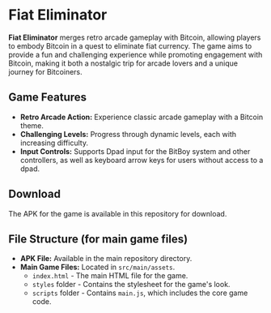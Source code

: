 # Fiat Eliminator

**Fiat Eliminator** merges retro arcade gameplay with Bitcoin, allowing players to embody Bitcoin in a quest to eliminate fiat currency. The game aims to provide a fun and challenging experience while promoting engagement with Bitcoin, making it both a nostalgic trip for arcade lovers and a unique journey for Bitcoiners.

## Game Features

- **Retro Arcade Action:** Experience classic arcade gameplay with a Bitcoin theme.
- **Challenging Levels:** Progress through dynamic levels, each with increasing difficulty.
- **Input Controls:** Supports Dpad input for the BitBoy system and other controllers, as well as keyboard arrow keys for users without access to a dpad.

## Download

The APK for the game is available in this repository for download.

## File Structure (for main game files)

- **APK File:** Available in the main repository directory.
- **Main Game Files:** Located in `src/main/assets`.
  - `index.html` - The main HTML file for the game.
  - `styles` folder - Contains the stylesheet for the game's look.
  - `scripts` folder - Contains `main.js`, which includes the core game code.

